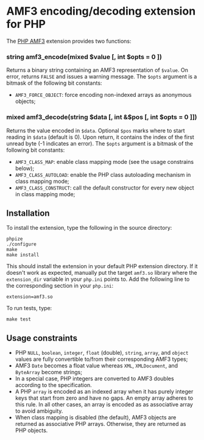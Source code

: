 AMF3 encoding/decoding extension for PHP
========================================

The [PHP AMF3] extension provides two functions:

### string amf3_encode(mixed $value [, int $opts = 0 ])
Returns a binary string containing an AMF3 representation of `$value`. On error, returns `FALSE`
and issues a warning message. The `$opts` argument is a bitmask of the following bit constants:
- `AMF3_FORCE_OBJECT`: force encoding non-indexed arrays as anonymous objects;

### mixed amf3_decode(string $data [, int &$pos [, int $opts = 0 ]])
Returns the value encoded in `$data`. Optional `$pos` marks where to start reading in `$data`
(default is 0). Upon return, it contains the index of the first unread byte (-1 indicates an error).
The `$opts` argument is a bitmask of the following bit constants:
- `AMF3_CLASS_MAP`: enable class mapping mode (see the usage constrains below);
- `AMF3_CLASS_AUTOLOAD`: enable the PHP class autoloading mechanism in class mapping mode;
- `AMF3_CLASS_CONSTRUCT`: call the default constructor for every new object in class mapping mode;


Installation
------------

To install the extension, type the following in the source directory:

    phpize
    ./configure
    make
    make install

This should install the extension in your default PHP extension directory. If it doesn't work as
expected, manually put the target `amf3.so` library where the `extension_dir` variable in your
`php.ini` points to. Add the following line to the corresponding section in your `php.ini`:

    extension=amf3.so

To run tests, type:

    make test


Usage constraints
-----------------

- PHP `NULL`, `boolean`, `integer`, `float` (double), `string`, `array`, and `object` values are
  fully convertible to/from their corresponding AMF3 types;
- AMF3 `Date` becomes a float value whereas `XML`, `XMLDocument`, and `ByteArray` become strings;
- In a special case, PHP integers are converted to AMF3 doubles according to the specification.
- A PHP `array` is encoded as an indexed array when it has purely integer keys that start from zero
  and have no gaps. An empty array adheres to this rule. In all other cases, an array is encoded as
  as associative array to avoid ambiguity.
- When class mapping is disabled (the default), AMF3 objects are returned as associative PHP arrays.
  Otherwise, they are returned as PHP objects.


[PHP AMF3]: http://neoxic.me/php-amf3/
